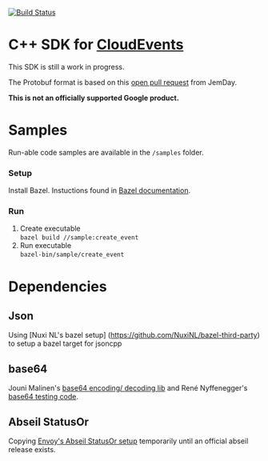 [![Build Status](https://travis-ci.org/googleinterns/cloudevents-sdk-cpp.svg?branch=master)](https://travis-ci.org/googleinterns/cloudevents-sdk-cpp)

# C++ SDK for [CloudEvents](https://github.com/cloudevents/spec)

This SDK is still a work in progress.

The Protobuf format is based on this [open pull request](https://github.com/JemDay/spec/tree/jd-proto) from JemDay.

**This is not an officially supported Google product.**

# Samples
Run-able code samples are available in the `/samples` folder.

### Setup
Install Bazel. Instuctions found in [Bazel documentation](https://docs.bazel.build/versions/master/install-ubuntu.html).

### Run
1. Create executable <br/>
`bazel build //sample:create_event`
2. Run executable <br/>
`bazel-bin/sample/create_event`

# Dependencies
## Json
Using [Nuxi NL's bazel setup] (https://github.com/NuxiNL/bazel-third-party) to setup a bazel target for jsoncpp

## base64
Jouni Malinen's [base64 encoding/ decoding lib](http://web.mit.edu/freebsd/head/contrib/wpa/src/utils/base64.c) and René Nyffenegger's [base64 testing code](https://github.com/ReneNyffenegger/cpp-base64).

## Abseil StatusOr
Copying [Envoy's Abseil StatusOr setup](https://github.com/envoyproxy/envoy/tree/44eedc792ab64bba2358e0294b53294c6bc30526/third_party/statusor) temporarily until an official abseil release exists.

